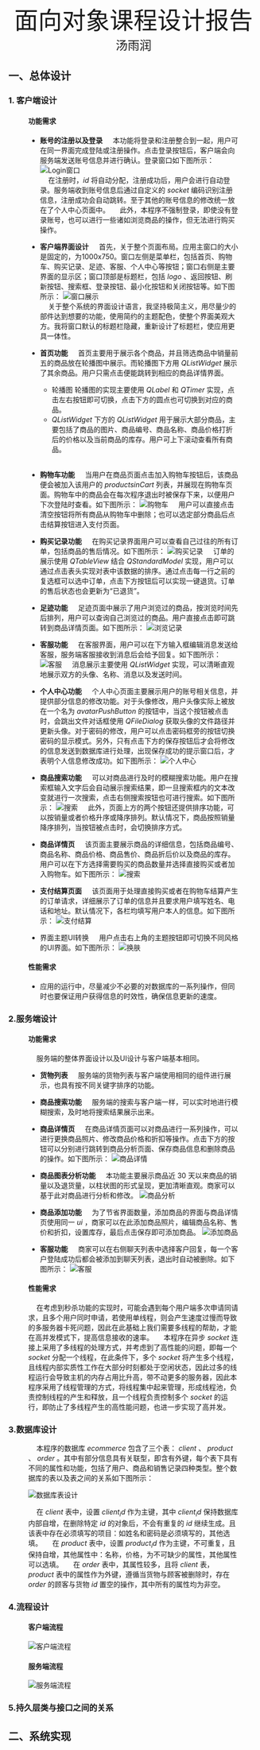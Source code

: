 <center> <font size  = 10> 面向对象课程设计报告 </font> </center>
<center> <font size  = 5> 汤雨润 </font> </center>

## 一、总体设计

### 1. 客户端设计

<figure>

#### 功能需求

* **账号的注册以及登录**
  $\quad$本功能将登录和注册整合到一起，用户可在同一界面完成登陆或注册操作。点击登录按钮后，客户端会向服务端发送账号信息并进行确认。登录窗口如下图所示：
  ![Login窗口](屏幕截图%202025-01-04%20202430.png)
  <br>
  $\quad$在注册时，$id$ 将自动分配，注册成功后，用户会进行自动登录。服务端收到账号信息后通过自定义的 $socket$ 编码识别注册信息，注册成功会自动跳转。至于其他的账号信息的修改统一放在了个人中心页面中。
  $\quad$此外，本程序不强制登录，即使没有登录账号，也可以进行一些诸如浏览商品的操作，但无法进行购买操作。
  <br>

* **客户端界面设计**
  $\quad$首先，关于整个页面布局。应用主窗口的大小是固定的，为1000x750。窗口左侧是菜单栏，包括首页、购物车、购买记录、足迹、客服、个人中心等按钮；窗口右侧是主要界面的显示区；窗口顶部是标题栏，包括 $logo$ 、返回按钮、刷新按钮、搜索框、登录按钮、最小化按钮和关闭按钮等。如下图所示：
  ![窗口展示](屏幕截图%202025-01-04%20210122.png)
  <br>
  $\quad$关于整个系统的界面设计语言，我坚持极简主义，用尽量少的部件达到想要的功能，使用简约的主题配色，使整个界面美观大方。我将窗口默认的标题栏隐藏，重新设计了标题栏，使应用更具一体性。
  <br>

* **首页功能**
  $\quad$首页主要用于展示各个商品，并且筛选商品中销量前五的商品放在轮播图中展示。而轮播图下方用 $QListWidget$ 展示了其余商品。用户只需点击便能跳转到相应的商品详情界面。
  - 轮播图
    轮播图的实现主要使用 $QLabel$ 和 $QTimer$ 实现，点击左右按钮即可切换，点击下方的圆点也可切换到对应的商品。
  - $QListWidget$
    下方的 $QListWidget$ 用于展示大部分商品，主要包括了商品的图片、商品编号、商品名称、商品价格打折后的价格以及当前商品的库存。用户可上下滚动查看所有商品。
  <br>

* **购物车功能**
  $\quad$当用户在商品页面点击加入购物车按钮后，该商品便会被加入该用户的 $productsinCart$ 列表，并展现在购物车页面。购物车中的商品会在每次程序退出时被保存下来，以便用户下次登陆时查看。如下图所示：
  ![购物车](屏幕截图%202025-01-04%20213326.png) 
  $\quad$用户可以直接点击清空按钮将所有商品从购物车中删除；也可以选定部分商品后点击结算按钮进入支付页面。
  <br>

* **购买记录功能**
  $\quad$在购买记录界面用户可以查看自己过往的所有订单，包括商品的售后情况。如下图所示：
  ![购买记录](屏幕截图%202025-01-04%20225526.png)
  $\quad$订单的展示使用 $QTableView$ 结合 $QStandardModel$ 实现，用户可以通过点击表头实现对表中该数据的排序。通过点击每一行之前的复选框可以选中订单，点击下方按钮后可以实现一键退货。订单的售后状态也会更新为“已退货”。
  <br>

* **足迹功能**
  $\quad$足迹页面中展示了用户浏览过的商品，按浏览时间先后排列，用户可以查询自己浏览过的商品。用户直接点击即可跳转到商品详情页面。如下图所示：
  ![浏览记录](屏幕截图%202025-01-04%20230228.png)
  <br>

* **客服功能**
  $\quad$在客服界面，用户可以在下方输入框编辑消息发送给客服，服务端客服接收到消息后会给予回复。如下图所示：
  ![客服](屏幕截图%202025-01-04%20230640.png)
  $\quad$消息展示主要使用 $QListWidget$ 实现，可以清晰直观地展示双方的头像、名称、消息以及发送时间。
  <br>

* **个人中心功能**
  $\quad$个人中心页面主要展示用户的账号相关信息，并提供部分信息的修改功能。对于头像修改，用户头像实际上被放在一个名为 $avatarPushButton$ 的按钮中，当这个按钮被点击时，会跳出文件对话框使用 $QFileDialog$ 获取头像的文件路径并更新头像。对于密码的修改，用户可以点击密码框旁的按钮切换密码的显示模式。另外，只有点击下方的保存按钮后才会将修改的信息发送到数据库进行处理，出现保存成功的提示窗口后，才表明个人信息修改成功。如下图所示：
  ![个人中心](屏幕截图%202025-01-04%20231648.png)
  <br>

* **商品搜索功能**
  $\quad$可以对商品进行及时的模糊搜索功能。用户在搜索框输入文字后会自动展示搜索结果，即一旦搜索框内的文本改变就进行一次搜索，点击右侧搜索按钮也可进行搜索。如下图所示：
  ![搜索](屏幕截图%202025-01-05%20143828.png)
  $\quad$此外，页面上方的两个按钮还提供排序功能，可以按销量或者价格升序或降序排列。默认情况下，商品按照销量降序排列，当按钮被点击时，会切换排序方式。
  <br>

* **商品详情页**
  $\quad$该页面主要展示商品的详细信息，包括商品编号、商品名称、商品价格、商品售价、商品折后价以及商品的库存。用户可以在下方选择需要购买的商品数量并选择直接购买或者加入购物车。如下图所示：
  ![搜索](屏幕截图%202025-01-05%20144629.png)
  <br>

* **支付结算页面**
  $\quad$该页面用于处理直接购买或者在购物车结算产生的订单请求，详细展示了订单的信息并且要求用户填写姓名、电话和地址。默认情况下，各栏均填写用户本人的信息。如下图所示：
  ![支付结算](屏幕截图%202025-01-05%20155015.png)
  <br>

* 界面主题UI转换
  $\quad$用户点击右上角的主题按钮即可切换不同风格的UI界面。如下图所示：
  ![换肤](屏幕截图%202025-01-05%20155823.png)
  <br>

#### 性能需求

* 应用的运行中，尽量减少不必要的对数据库的一系列操作，但同时也要保证用户获得信息的时效性，确保信息更新的速度。

</figure>

### 2.服务端设计

<figure>

#### 功能需求

$\quad$服务端的整体界面设计以及UI设计与客户端基本相同。

* **货物列表**
  $\quad$服务端的货物列表与客户端使用相同的组件进行展示，也具有按不同关键字排序的功能。
  <br>

* **商品搜索功能**
  $\quad$服务端的搜索与客户端一样，可以实时地进行模糊搜索，及时地将搜索结果展示出来。
  <br>

* **商品详情页**
  $\quad$在商品详情页面可以对商品进行一系列操作，可以进行更换商品照片、修改商品价格和折扣等操作。点击下方的按钮可以分别进行跳转到商品分析页面、保存商品信息和删除商品的操作。如下图所示：
  ![商品详情](屏幕截图%202025-01-05%20183415.png)
  <br>

* **商品图表分析功能**
  $\quad$本功能主要展示商品近 $30$ 天以来商品的销量以及退货量，以柱状图的形式呈现，更加清晰直观。商家可以基于此对商品进行分析和修改。
  ![商品分析](屏幕截图%202025-01-05%20191223.png)
  <br>

* **商品添加功能**
  $\quad$为了节省界面数量，添加商品的界面与商品详情页使用同一 $ui$ ，商家可以在此添加商品照片，编辑商品名称、售价和折扣，设置库存，最后点击保存即可添加商品。
  ![添加商品](屏幕截图%202025-01-05%20191654.png)
  <br>

* **客服功能**
  $\quad$商家可以在右侧聊天列表中选择客户回复，每一个客户登陆成功后都会被添加到聊天列表，退出时自动被删除。如下图所示：
  ![客服](屏幕截图%202025-01-05%20225655.png)
  <br>

#### 性能需求
$\quad$在考虑到秒杀功能的实现时，可能会遇到每个用户端多次申请同请求，且多个用户同时申请，若使用单线程，则会产生速度过慢而导致的多服务器卡死问题，因此在此基础上我们需要多线程的帮助，才能在高并发模式下，提高信息接收的速率。
$\quad$本程序在异步 $socket$ 连接上采用了多线程的处理方式，并考虑到了高性能的问题，即每一个 $socket$ 分配一个线程，在此条件下，多个 $socket$ 将产生多个线程，且线程内部实质性工作在大部分时刻都处于空闲状态，因此过多的线程运行会导致主机的内存占用比升高，带不动更多的服务器，因此本程序采用了线程管理的方式，将线程集中起来管理，形成线程池，负责控制线程的产生和释放，且一个线程负责控制多个 $socket$ 的运行，即防止了多线程产生的高性能问题，也进一步实现了高并发。

</figure>

### 3.数据库设计

<figure>

$\quad$本程序的数据库 $ecommerce$ 包含了三个表： $client$ 、 $product$ 、 $order$ 。其中有部分信息具有关联型，即含有外键，每个表下具有不同的属性和功能，包括了用户、商品和销售记录四种类型。整个数据库的表以及表之间的关系如下图所示：

![数据库表设计](database.png)

$\quad$在 $client$ 表中，设置 $client_id$ 作为主键，其中 $client_id$ 保持数据库内部自增，在删除特定 $id$ 的对象后，不会有重复的 $id$ 继续生成。且该表中存在必须填写的项目：如姓名和密码是必须填写的，其他选填。
$\quad$在 $product$ 表中，设置 $product_id$ 作为主键，不可重复，且保持自增，其他属性中：名称，价格，为不可缺少的属性，其他属性可以选填。
$\quad$在 $order$ 表中，其属性较多，且将 $client$ 表， $product$ 表中的属性作为外键，遵循当货物与顾客被删除时，存在 $order$ 的顾客与货物 $id$ 置空的操作，其中所有的属性均为非空。

</figure>

### 4.流程设计

<figure>

#### 客户端流程
![客户端流程](client.png)
<br>

#### 服务端流程
![服务端流程](server.png)
<br>



</figure>

### 5.持久层类与接口之间的关系

<figure>



</figure>

## 二、系统实现

